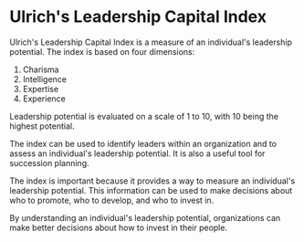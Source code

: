 # Ulrich's Leadership Capital Index

Ulrich's Leadership Capital Index is a measure of an individual's leadership potential. The index is based on four dimensions:

1. Charisma
2. Intelligence
3. Expertise
4. Experience

Leadership potential is evaluated on a scale of 1 to 10, with 10 being the highest potential.

The index can be used to identify leaders within an organization and to assess an individual's leadership potential. It is also a useful tool for succession planning.

The index is important because it provides a way to measure an individual's leadership potential. This information can be used to make decisions about who to promote, who to develop, and who to invest in.

By understanding an individual's leadership potential, organizations can make better decisions about how to invest in their people.
